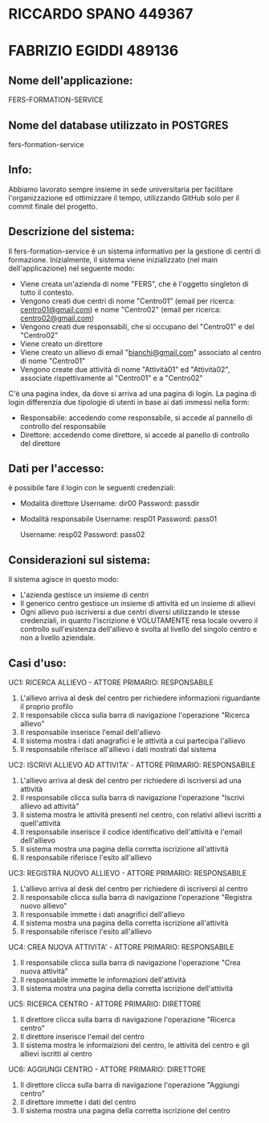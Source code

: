 
# RICCARDO SPANO 449367
# FABRIZIO EGIDDI 489136

## Nome dell'applicazione:
FERS-FORMATION-SERVICE

## Nome del database utilizzato in POSTGRES
fers-formation-service

## Info:

Abbiamo lavorato sempre insieme in sede universitaria per facilitare l'organizzazione ed ottimizzare il tempo, utilizzando GitHub solo per il commit finale del progetto.

## Descrizione del sistema:

Il fers-formation-service è un sistema informativo per la gestione di centri di formazione.
Inizialmente, il sistema viene inizializzato (nel main dell'applicazione) nel seguente modo:

- Viene creata un'azienda di nome "FERS", che è l'oggetto singleton di tutto il contesto.
- Vengono creati due centri di nome "Centro01" (email per ricerca: centro01@gmail.com) e 
  nome "Centro02" (email per ricerca:  centro02@gmail.com)
- Vengono creati due responsabili, che si occupano del "Centro01" e del "Centro02"
- Viene creato un direttore
- Viene creato un allievo di email "bianchi@gmail.com" associato al centro di nome "Centro01" 
- Vengono create due attività di nome "Attività01" ed "Attività02", associate rispettivamente al "Centro01" e a "Centro02"

C'è una pagina index, da dove si arriva ad una pagina di login. La pagina di login differenzia due tipologie di utenti in base ai
dati immessi nella form:

- Responsabile: accedendo come responsabile, si accede al pannello di controllo del responsabile
- Direttore: accedendo come direttore, si accede al panello di controllo del direttore

## Dati per l'accesso:

è possibile fare il login con le seguenti credenziali:

- Modalità direttore
  Username: dir00 
  Password: passdir
  
- Modalità responsabile
  Username: resp01
  Password: pass01
  
  Username: resp02
  Password: pass02
  
## Considerazioni sul sistema:
  
  Il sistema agisce in questo modo:
  
  - L'azienda gestisce un insieme di centri
  - Il generico centro gestisce un insieme di attività ed un insieme di allievi
  - Ogni allievo può iscriversi a due centri diversi utilizzando le stesse credenziali, in quanto l'iscrizione è VOLUTAMENTE resa locale     ovvero il controllo sull'esistenza dell'allievo è svolta al livello del singolo centro e non a livello aziendale.
  
## Casi d'uso:
  
  UC1: RICERCA ALLIEVO - ATTORE PRIMARIO: RESPONSABILE
  1. L'allievo arriva al desk del centro per richiedere informazioni riguardante il proprio profilo
  2. Il responsabile clicca sulla barra di navigazione l'operazione "Ricerca allievo"
  3. Il responsabile inserisce l'email dell'allievo
  4. Il sistema mostra i dati anagrafici e le attività a cui partecipa l'allievo
  5. Il responsabile riferisce all'allievo i dati mostrati dal sistema
  
  UC2: ISCRIVI ALLIEVO AD ATTIVITA' - ATTORE PRIMARIO: RESPONSABILE
  1. L'allievo arriva al desk del centro per richiedere di iscriversi ad una attività
  2. Il responsabile clicca sulla barra di navigazione l'operazione "Iscrivi allievo ad attività"
  3. Il sistema mostra le attività presenti nel centro, con relativi allievi iscritti a quell'attività
  4. Il responsabile inserisce il codice identificativo dell'attività e l'email dell'allievo
  5. Il sistema mostra una pagina della corretta iscrizione all'attività
  6. Il responsabile riferisce l'esito all'allievo
  
  UC3: REGISTRA NUOVO ALLIEVO - ATTORE PRIMARIO: RESPONSABILE
  1. L'allievo arriva al desk del centro per richiedere di iscriversi al centro
  2. Il responsabile clicca sulla barra di navigazione l'operazione "Registra nuovo allievo"
  3. Il responsabile immette i dati anagrifici dell'allievo
  4. Il sistema mostra una pagina della corretta iscrizione all'attività
  5. Il responsabile riferisce l'esito all'allievo
  
  UC4: CREA NUOVA ATTIVITA' - ATTORE PRIMARIO: RESPONSABILE
  1. Il responsabile clicca sulla barra di navigazione l'operazione "Crea nuova attività"
  2. Il responsabile immette le informazioni dell'attività
  3. Il sistema mostra una pagina della corretta iscrizione dell'attività
  
  UC5: RICERCA CENTRO - ATTORE PRIMARIO: DIRETTORE
  1. Il direttore clicca sulla barra di navigazione l'operazione "Ricerca centro"
  2. Il direttore inserisce l'email del centro
  3. Il sistema mostra le informaizioni del centro, le attività del centro e gli allievi iscritti al centro

  UC6: AGGIUNGI CENTRO - ATTORE PRIMARIO: DIRETTORE
  1. Il direttore clicca sulla barra di navigazione l'operazione "Aggiungi centro"
  2. Il direttore immette i dati del centro
  3. Il sistema mostra una pagina della corretta iscrizione del centro

  
 
  
      

  
 
  
      
